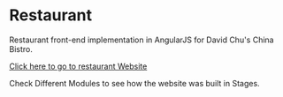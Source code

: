 # Restaurant

Restaurant front-end implementation in AngularJS for David Chu's China Bistro.

[Click here to go to restaurant Website](https://aj04.github.io/china-bistro/#/) 

Check Different Modules to see how the website was built in Stages.




